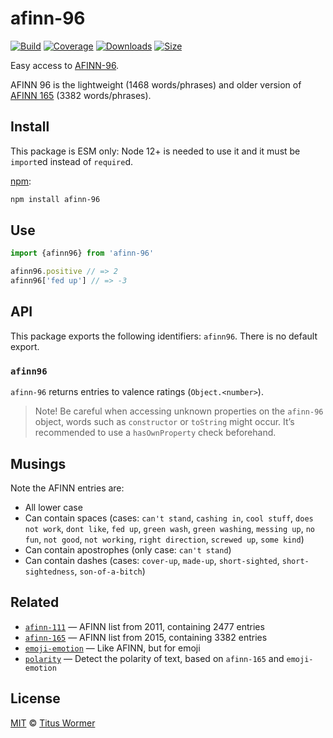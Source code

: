 # afinn-96

[![Build][build-badge]][build]
[![Coverage][coverage-badge]][coverage]
[![Downloads][downloads-badge]][downloads]
[![Size][size-badge]][size]

Easy access to [AFINN-96][afinn96].

AFINN 96 is the lightweight (1468 words/phrases) and older version of
[AFINN 165][afinn165] (3382 words/phrases).

## Install

This package is ESM only: Node 12+ is needed to use it and it must be `import`ed
instead of `require`d.

[npm][]:

```sh
npm install afinn-96
```

## Use

```js
import {afinn96} from 'afinn-96'

afinn96.positive // => 2
afinn96['fed up'] // => -3
```

## API

This package exports the following identifiers: `afinn96`.
There is no default export.

### `afinn96`

`afinn-96` returns entries to valence ratings (`Object.<number>`).

> Note!
> Be careful when accessing unknown properties on the `afinn-96` object, words
> such as `constructor` or `toString` might occur.
> It’s recommended to use a `hasOwnProperty` check beforehand.

## Musings

Note the AFINN entries are:

*   All lower case
*   Can contain spaces (cases: `can't stand`, `cashing in`,
    `cool stuff`, `does not work`, `dont like`, `fed up`, `green wash`,
    `green washing`, `messing up`, `no fun`, `not good`, `not working`,
    `right direction`, `screwed up`, `some kind`)
*   Can contain apostrophes (only case: `can't stand`)
*   Can contain dashes (cases: `cover-up`, `made-up`, `short-sighted`,
    `short-sightedness`, `son-of-a-bitch`)

## Related

*   [`afinn-111`](https://github.com/words/afinn-111)
    — AFINN list from 2011, containing 2477 entries
*   [`afinn-165`](https://github.com/words/afinn-165)
    — AFINN list from 2015, containing 3382 entries
*   [`emoji-emotion`](https://github.com/words/emoji-emotion)
    — Like AFINN, but for emoji
*   [`polarity`](https://github.com/words/polarity)
    — Detect the polarity of text, based on `afinn-165` and `emoji-emotion`

## License

[MIT][license] © [Titus Wormer][author]

<!-- Definitions -->

[build-badge]: https://github.com/words/afinn-96/workflows/main/badge.svg

[build]: https://github.com/words/afinn-96/actions

[coverage-badge]: https://img.shields.io/codecov/c/github/words/afinn-96.svg

[coverage]: https://codecov.io/github/words/afinn-96

[downloads-badge]: https://img.shields.io/npm/dm/afinn-96.svg

[downloads]: https://www.npmjs.com/package/afinn-96

[size-badge]: https://img.shields.io/bundlephobia/minzip/afinn-96.svg

[size]: https://bundlephobia.com/result?p=afinn-96

[npm]: https://docs.npmjs.com/cli/install

[license]: license

[author]: https://wooorm.com

[afinn96]: https://www2.imm.dtu.dk/pubdb/views/publication_details.php?id=6010

[afinn165]: https://github.com/words/afinn-165
